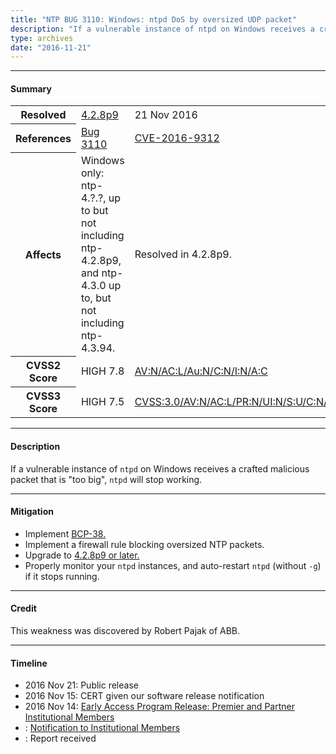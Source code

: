 ```yaml
---
title: "NTP BUG 3110: Windows: ntpd DoS by oversized UDP packet"
description: "If a vulnerable instance of ntpd on Windows receives a crafted malicious packet that is too big, ntpd will stop working. This bug was resolved in NTP 4.2.8p9."
type: archives
date: "2016-11-21"
---
```


* * *

#### Summary

<table>
  <tbody>
	<tr>
		<th><b>Resolved</b></th>
		<td><a href="/support/securitynotice/4_2_8p9-release-announcement/">4.2.8p9</a></td>
		<td>21 Nov 2016</td>
	</tr>
	<tr>
		<th><b>References</b></th>
		<td><a href="https://bugs.ntp.org/show_bug.cgi?id=3110">Bug 3110</a></td>
		<td><a href="https://nvd.nist.gov/vuln/detail/CVE-2016-9312">CVE-2016-9312</a></td>
	</tr>
	<tr>
		<th><b>Affects</b></th>
		<td>Windows only: ntp-4.?.?, up to but not including ntp-4.2.8p9,<br> and ntp-4.3.0 up to, but not including ntp-4.3.94.</td>
		<td>Resolved in 4.2.8p9.</td>
	</tr>
	<tr>
		<th><b>CVSS2 Score</b></th>
		<td>HIGH 7.8</td>
		<td><a href="https://nvd.nist.gov/vuln-metrics/cvss/v2-calculator?calculator&version=2.0&vector=(AV:N/AC:L/Au:N/C:N/I:N/A:C)">AV:N/AC:L/Au:N/C:N/I:N/A:C</a></td>
	</tr>
	<tr>
		<th><b>CVSS3 Score<b></th>
		<td>HIGH 7.5</td>
		<td><a href="https://www.first.org/cvss/calculator/3.0#CVSS:3.0/AV:N/AC:L/PR:N/UI:N/S:U/C:N/I:N/A:H">CVSS:3.0/AV:N/AC:L/PR:N/UI:N/S:U/C:N/I:N/A:H</a></td>
	</tr>	
  </tbody>	
</table>

* * *
    
#### Description 

If a vulnerable instance of `ntpd` on Windows receives a crafted malicious packet that is "too big", `ntpd` will stop working.

* * *
    
#### Mitigation

* Implement [BCP-38.](http://www.bcp38.info/index.php/Main_Page) 
* Implement a firewall rule blocking oversized NTP packets.
* Upgrade to [4.2.8p9 or later.](https://downloads.nwtime.org/ntp/4.2.8/)
* Properly monitor your `ntpd` instances, and auto-restart `ntpd` (without `-g`) if it stops running. 

* * *

#### Credit

This weakness was discovered by Robert Pajak of ABB.

* * *

#### Timeline

* 2016 Nov 21: Public release
* 2016 Nov 15: CERT given our software release notification 
* 2016 Nov 14: [Early Access Program Release: Premier and Partner Institutional Members](https://www.nwtime.org/membership/benefits/)
* : [Notification to Institutional Members](https://www.nwtime.org/membership/benefits/)
* : Report received